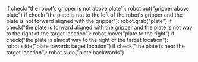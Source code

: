 

if check("the robot's gripper is not above plate"):
    robot.put("gripper above plate")
if check("the plate is not to the left of the robot's gripper and the plate is not forward aligned with the gripper"):
    robot.grab("plate")
if check("the plate is forward aligned with the gripper and the plate is not way to the right of the target location"):
    robot.move("plate to the right")
if check("the plate is almost way to the right of the target location"):
    robot.slide("plate towards target location")
if check("the plate is near the target location"):
    robot.slide("plate backwards")